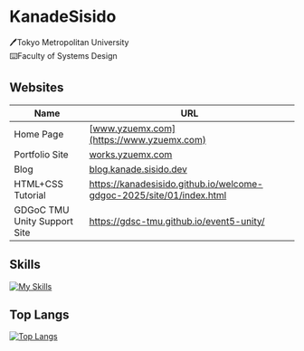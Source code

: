 # KanadeSisido
🖊️Tokyo Metropolitan University<br/>
⌨️Faculty of Systems Design<br/>

## Websites
|Name|URL|
|----|----|
|Home Page |[www.yzuemx.com](https://www.yzuemx.com)|
|Portfolio Site|[works.yzuemx.com](https://works.yzuemx.com)|
|Blog|[blog.kanade.sisido.dev](https://blog.kanade.sisido.dev)|
|HTML+CSS Tutorial|https://kanadesisido.github.io/welcome-gdgoc-2025/site/01/index.html|
|GDGoC TMU Unity Support Site|https://gdsc-tmu.github.io/event5-unity/|

## Skills
[![My Skills](https://skillicons.dev/icons?i=ts,vue,vite,vim,tailwind,react,php,nextjs,materialui,firebase,aws,go,express,mysql&perline=7)](https://skillicons.dev)

## Top Langs
[![Top Langs](https://github-readme-stats.vercel.app/api/top-langs/?username=Kanadesisido)](https://github.com/KanadeSisido?tab=repositories)

<!---
KanadeSisido/KanadeSisido is a ✨ special ✨ repository because its `README.md` (this file) appears on your GitHub profile.
You can click the Preview link to take a look at your changes.
--->
